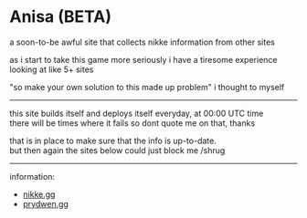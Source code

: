 # Anisa (BETA)

a soon-to-be awful site that collects nikke information from other sites

as i start to take this game more seriously i have a tiresome experience looking at like 5+ sites

"so make your own solution to this made up problem" i thought to myself

---

this site builds itself and deploys itself everyday, at 00:00 UTC time<br>
there will be times where it fails so dont quote me on that, thanks

that is in place to make sure that the info is up-to-date.<br>
but then again the sites below could just block me /shrug

---

information:
- [nikke.gg](https://nikke.gg)
- [prydwen.gg](https://prydwen.gg)